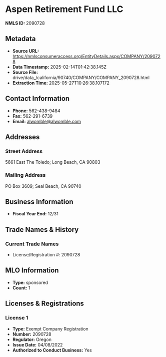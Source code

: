 # Aspen Retirement Fund LLC

**NMLS ID:** 2090728

## Metadata
- **Source URL:** https://nmlsconsumeraccess.org/EntityDetails.aspx/COMPANY/2090728
- **Data Timestamp:** 2025-02-14T01:42:38.145Z
- **Source File:** drive/data_/california/90740/COMPANY/COMPANY_2090728.html
- **Extraction Time:** 2025-05-27T10:26:38.107172

## Contact Information
- **Phone:** 562-438-9484
- **Fax:** 562-291-6739
- **Email:** alwomble@alwomble.com

## Addresses
### Street Address
5661 East The Toledo; Long Beach, CA 90803

### Mailing Address
PO Box 3609; Seal Beach, CA 90740

## Business Information
- **Fiscal Year End:** 12/31

## Trade Names & History
### Current Trade Names
- License/Registration #: 2090728

## MLO Information
- **Type:** sponsored
- **Count:** 1

## Licenses & Registrations

### License 1
- **Type:** Exempt Company Registration
- **Number:** 2090728
- **Regulator:** Oregon
- **Issue Date:** 04/08/2022
- **Authorized to Conduct Business:** Yes
